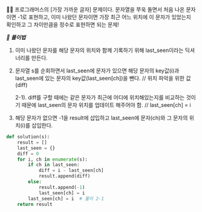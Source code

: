
🧑‍💻 프로그래머스의 [가장 가까운 글자] 문제이다. 문자열을 쭈욱 돌면서 처음 나온 문자이면 -1로 표현하고, 이미 나왔던 문자이면 가장 최근 어느 위치에 이 문자가 있었는지 확인하고 그 차이만큼을 정수로 표현하면 되는 문제!

***📝  풀이법***

1. 이미 나왔던 문자를 해당 문자의 위치와 함께 기록하기 위해 last_seen이라는 딕셔너리를 만든다. 

2. 문자열 s를 순회하면서 last_seen에 문자가 있으면 해당 문자의 key값(i)과 last_seen에 있는 문자의 key값(last_seen[ch])을 뺀다.  // 위치 파악을 위한 값(diff)

   2-1). diff를 구할 때에는 같은 문자가 최근에 어디에 위치해있는지를 비교하는 것이기 때문에 last_seen의 문자 위치를 업데이트 해주어야 함. // last_seen[ch] = i

3. 해당 문자가 없으면 -1을 result에 삽입하고 last_seen에 문자(ch)와 그 문자의 위치(i)를 삽입한다.

```python
def solution(s):
    result = []
    last_seen = {}
    diff = 0
    for i, ch in enumerate(s):
        if ch in last_seen:
            diff = i - last_seen[ch]
            result.append(diff)
        else:
            result.append(-1)
            last_seen[ch] = i
        last_seen[ch] = i  # 풀이 2-1
    return result

```

